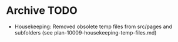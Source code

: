 # Archive TODO

- Housekeeping: Removed obsolete temp files from src/pages and subfolders (see plan-10009-housekeeping-temp-files.md)
